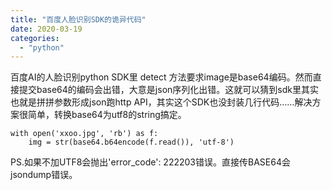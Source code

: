 ```yaml
---
title: "百度人脸识别SDK的诡异代码"
date: 2020-03-19
categories: 
  - "python"
---
```


百度AI的人脸识别python SDK里 detect 方法要求image是base64编码。然而直接提交base64的编码会出错，大意是json序列化出错。这就可以猜到sdk里其实也就是拼拼参数形成json跑http API，其实这个SDK也没封装几行代码……解决方案很简单，转换base64为utf8的string搞定。

```
with open('xxoo.jpg', 'rb') as f:
    img = str(base64.b64encode(f.read()), 'utf-8')

```

PS.如果不加UTF8会抛出'error\_code': 222203错误。直接传BASE64会jsondump错误。
